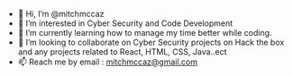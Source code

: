 - 👋 Hi, I’m @mitchmccaz
- 👀 I’m interested in Cyber Security and Code Development
- 🌱 I’m currently learning how to manage my time better while coding.
- 💞️ I’m looking to collaborate on Cyber Security projects on Hack the box and any projects related to React, HTML, CSS, Java..ect
- 📫 Reach me by email : mitchmccaz@gmail.com

<!---
mitchmccaz/mitchmccaz is a ✨ special ✨ repository because its `README.md` (this file) appears on your GitHub profile.
You can click the Preview link to take a look at your changes.
--->
